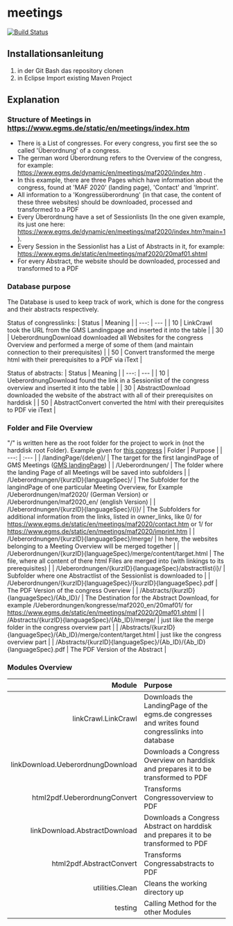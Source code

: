 # meetings

[![Build Status](https://travis-ci.org/DinoAGW/meetings.svg?branch=master)](https://travis-ci.org/github/DinoAGW/meetings "Meetings Travis-CI integration build")

## Installationsanleitung

1. in der Git Bash das repository clonen
2. in Eclipse Import existing Maven Project

## Explanation

### Structure of Meetings in https://www.egms.de/static/en/meetings/index.htm

* There is a List of congresses. For every congress, you first see the so called 'Überordnung' of a congress.
* The german word Überordnung refers to the Overview of the congress, for example: https://www.egms.de/dynamic/en/meetings/maf2020/index.htm .
* In this example, there are three Pages which have information about the congress, found at 'MAF 2020' (landing page), 'Contact' and 'Imprint'.
* All information to a 'Kongressüberordnung' (in that case, the content of these three websites) should be downloaded, processed and transformed to a PDF
* Every Überordnung have a set of Sessionlists (In the one given example, its just one here: https://www.egms.de/dynamic/en/meetings/maf2020/index.htm?main=1 ).
* Every Session in the Sessionlist has a List of Abstracts in it, for example: https://www.egms.de/static/en/meetings/maf2020/20maf01.shtml
* For every Abstract, the website should be downloaded, processed and transformed to a PDF

### Database purpose

The Database is used to keep track of work, which is done for the congress and their abstracts respectively.

Status of congresslinks:
| Status | Meaning |
| ---: | --- |
| 10 | LinkCrawl took the URL from the GMS Landingpage and inserted it into the table |
| 30 | UeberordnungDownload downloaded all Websites for the congress Overview and performed a merge of some of them (and maintain connection to their prerequisites) |
| 50 | Convert transformed the merge html with their prerequisites to a PDF via iText |

Status of abstracts:
| Status | Meaning |
| ---: | --- |
| 10 | UeberordnungDownload found the link in a Sessionlist of the congress overview and inserted it into the table |
| 30 | AbstractDownload downloaded the website of the abstract with all of their prerequisites on harddisk  |
| 50 | AbstractConvert converted the html with their prerequisites to PDF vie iText |

### Folder and File Overview

"/" is written here as the root folder for the project to work in (not the harddisk root Folder). Example given for [this congress](https://www.egms.de/dynamic/en/meetings/maf2020/index.htm)
| Folder | Purpose |
| ---: | :--- |
| /landingPage/{de\en}/ | The target for the first langindPage of GMS Meetings ([GMS landingPage](https://www.egms.de/static/en/meetings/index.htm)) |
| /Ueberordnungen/ | The folder where the landing Page of all Meetings will be saved into subfolders |
| /Ueberordnungen/{kurzID}{languageSpec}/ | The Subfolder for the langindPage of one particular Meeting Overview, for Example /Ueberordnungen/maf2020/ (German Version) or /Ueberordnungen/maf2020_en/ (english Version) |
| /Ueberordnungen/{kurzID}{languageSpec}/{i}/ | The Subfolders for additional information from the links, listed in owner_links, like 0/ for https://www.egms.de/static/en/meetings/maf2020/contact.htm or 1/ for https://www.egms.de/static/en/meetings/maf2020/imprint.htm |
| /Ueberordnungen/{kurzID}{languageSpec}/merge/ | In here, the websites belonging to a Meeting Overview will be merged together |
| /Ueberordnungen/{kurzID}{languageSpec}/merge/content/target.html | The file, where all content of there html Files are merged into (with linkings to its prerequisites) |
| /Ueberordnungen/{kurzID}{languageSpec}/abstractlist{i}/ | Subfolder where one Abstractlist of the Sessionlist is downloaded to |
| /Ueberordnungen/{kurzID}{languageSpec}/{kurzID}{languageSpec}.pdf | The PDF Version of the congress Overview |
| /Abstracts/{kurzID}{languageSpec}/{Ab_ID}/ | The Destination for the Abstract Download, for example /Ueberordnungen/kongresse/maf2020_en/20maf01/ for https://www.egms.de/static/en/meetings/maf2020/20maf01.shtml |
| /Abstracts/{kurzID}{languageSpec}/{Ab_ID}/merge/ | just like the merge folder in the congress overview part |
| /Abstracts/{kurzID}{languageSpec}/{Ab_ID}/merge/content/target.html | just like the congress overview part |
| /Abstracts/{kurzID}{languageSpec}/{Ab_ID}/{Ab_ID}{languageSpec}.pdf | The PDF Version of the Abstract |

### Modules Overview

| Module | Purpose |
| ---: | :--- |
| linkCrawl.LinkCrawl | Downloads the LandingPage of the egms.de congresses and writes found congresslinks into database |
| linkDownload.UeberordnungDownload | Downloads a Congress Overview on harddisk and prepares it to be transformed to PDF |
| html2pdf.UeberordnungConvert | Transforms Congressoverview to PDF |
| linkDownload.AbstractDownload | Downloads a Congress Abstract on harddisk and prepares it to be transformed to PDF |
| html2pdf.AbstractConvert | Transforms Congressabstracts to PDF |
| utilities.Clean | Cleans the working directory up |
| testing | Calling Method for the other Modules |

